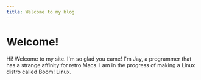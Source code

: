 ```yaml
---
title: Welcome to my blog
---
```


# Welcome!

Hi! Welcome to my site. I'm so glad you came! I'm Jay, a programmer that has a strange affinity for retro Macs. I am in the progress of making a Linux distro called Boom! Linux. 
